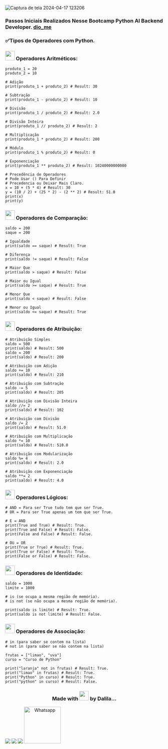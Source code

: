 ![Captura de tela 2024-04-17 123206](https://github.com/DalilaDeveloperMobile/Conhecendo-Linguagem-Python/assets/29806802/83eba503-c094-4431-b85f-e7b4cc9d92de)
### Passos Iniciais Realizados Nesse Bootcamp Python AI Backend Developer. [dio_me](https://www.dio.me/)
### ✅Tipos de Operadores com Python.

### <img src="https://gifs.eco.br/wp-content/uploads/2021/06/gifs-de-coracao-7.gif" width="30px"> Operadores Aritméticos:

```
produto_1 = 20
produto_2 = 10

# Adição
print(produto_1 + produto_2) # Result: 30

# Subtração
print(produto_1 - produto_2) # Result: 10

# Divisão
print(produto_1 / produto_2) # Result: 2.0

# Divisão Inteira
print(produto_1 // produto_2) # Result: 2

# Multiplicação
print(produto_1 * produto_2) # Result: 200

# Módulo
print(produto_1 % produto_2) # Result: 0

# Exponenciação
print(produto_1 ** produto_2) # Result: 10240000000000

# Precedência de Operadores
# Pode Usar () Para Definir
# Precedencia ou Deixar Mais Claro.  
x = 10 + (5 * 4) # Result: 30
y = (10 / 2) + (25 * 2) - (2 ** 2) # Result: 51.0
print(x)
print(y)
```
### <img src="https://gifs.eco.br/wp-content/uploads/2021/06/gifs-de-coracao-7.gif" width="30px"> Operadores de Comparação:

```
saldo = 200
saque = 200

# Igualdade
print(saldo == saque) # Result: True

# Diferença
print(saldo != saque) # Result: False

# Maior Que
print(saldo > saque) # Result: False

# Maior ou Igual
print(saldo >= saque) # Result: True

# Menor Que
print(saldo < saque) # Result: False

# Menor ou Igual
print(saldo <= saque) # Result: True
```
### <img src="https://gifs.eco.br/wp-content/uploads/2021/06/gifs-de-coracao-7.gif" width="30px"> Operadores de Atribuição:

```
# Atribuição Simples
saldo = 500
print(saldo) # Result: 500 
saldo = 200
print(saldo) # Result: 200 

# Atribuição com Adição
saldo += 10
print(saldo) # Result: 210 

# Atribuição com Subtração
saldo -= 5
print(saldo) # Result: 205

# Atribuição com Divisão Inteira
saldo //= 2
print(saldo) # Result: 102

# Atribuição com Divisão
saldo /= 2
print(saldo) # Result: 51.0

# Atribuição com Multiplicação
saldo *= 10
print(saldo) # Result: 510.0

# Atribuição com Modularização
saldo %= 4
print(saldo) # Result: 2.0

# Atribuição com Exponenciação
saldo **= 2
print(saldo) # Result: 4.0
```
### <img src="https://gifs.eco.br/wp-content/uploads/2021/06/gifs-de-coracao-7.gif" width="30px"> Operadores Lógicos:

```
# AND = Para ser True tudo tem que ser True.
# OR = Para ser True apenas um tem que ser True.

# E = AND
print(True and True) # Result: True.
print(True and False) # Result: False.
print(False and False) # Result: False.

# OU = OR
print(True or True) # Result: True.
print(True or False) # Result: True.
print(False or False) # Result: False.
```
### <img src="https://gifs.eco.br/wp-content/uploads/2021/06/gifs-de-coracao-7.gif" width="30px"> Operadores de Identidade:

```
saldo = 1000
limite = 1000

# is (se ocupa a mesma região de memória).
# is not (se não ocupa a mesma região de memória).

print(saldo is limite) # Result: True. 
print(saldo is not limite) # Result: False.
```
### <img src="https://gifs.eco.br/wp-content/uploads/2021/06/gifs-de-coracao-7.gif" width="30px"> Operadores de Associação:

```
# in (para saber se contem na lista)
# not in (para saber se não contem na lista)

frutas = ["limao", "uva"]
curso = "Curso de Python"

print("laranja" not in frutas) # Result: True. 
print("limao" in frutas) # Result: True.
print("Python" in curso) # Result: True.
print("python" in curso) # Result: False.
```
<h3 align="center"> Made with <img src="https://gifs.eco.br/wp-content/uploads/2021/06/gifs-de-coracao-7.gif" width="30px"> by Dalila...</h3>
<div align="center"  style="display: inline-block">
  <a href="https://www.linkedin.com/in/dalila-cust%C3%B3dio-046076181/" target="_blank"><img src="https://img.shields.io/badge/-LinkedIn-%230077B5?style=for-the-badge&logo=linkedin&logoColor=white" target="_blank"></a> 
  <a href = "mailto:dalila.dalila70@gmail.com"><img src="https://img.shields.io/badge/Gmail-D14836?style=for-the-badge&logo=gmail&logoColor=white" target="_blank"></a>
  <a href="https://instagram.com/dalila.dalila70" target="_blank"><img src="https://img.shields.io/badge/-Instagram-%23E4405F?style=for-the-badge&logo=instagram&logoColor=white" target="_blank"></a>
  <a target="_blank" href="https://api.whatsapp.com/send?phone=5588997138541"><img  alt="Whatsapp" width="117px" src="https://img.shields.io/badge/WhatsApp-25D366?style=for-the-badge&logo=whatsapp&logoColor=white"/></a> 
</div>

